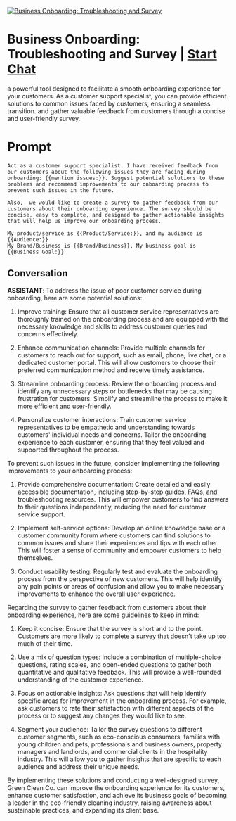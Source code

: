 
[![Business Onboarding: Troubleshooting and Survey](https://flow-prompt-covers.s3.us-west-1.amazonaws.com/icon/realistic/real_5.png)](https://gptcall.net/chat.html?data=%7B%22contact%22%3A%7B%22id%22%3A%224eKe5iDjwVmqcmvV_HaeI%22%2C%22flow%22%3Atrue%7D%7D)
# Business Onboarding: Troubleshooting and Survey | [Start Chat](https://gptcall.net/chat.html?data=%7B%22contact%22%3A%7B%22id%22%3A%224eKe5iDjwVmqcmvV_HaeI%22%2C%22flow%22%3Atrue%7D%7D)
a powerful tool designed to facilitate a smooth onboarding experience for your customers. As a customer support specialist, you can provide efficient solutions to common issues faced by customers, ensuring a seamless transition. and gather valuable feedback from customers through a concise and user-friendly survey. 

# Prompt

```
Act as a customer support specialist. I have received feedback from our customers about the following issues they are facing during onboarding: {{mention issues:}}. Suggest potential solutions to these problems and recommend improvements to our onboarding process to prevent such issues in the future.

Also,  we would like to create a survey to gather feedback from our customers about their onboarding experience. The survey should be concise, easy to complete, and designed to gather actionable insights that will help us improve our onboarding process.

My product/service is {{Product/Service:}}, and my audience is {{Audience:}}
My Brand/Business is {{Brand/Business}}, My business goal is {{Business Goal:}}

```

## Conversation

**ASSISTANT**: To address the issue of poor customer service during onboarding, here are some potential solutions:



1. Improve training: Ensure that all customer service representatives are thoroughly trained on the onboarding process and are equipped with the necessary knowledge and skills to address customer queries and concerns effectively.



2. Enhance communication channels: Provide multiple channels for customers to reach out for support, such as email, phone, live chat, or a dedicated customer portal. This will allow customers to choose their preferred communication method and receive timely assistance.



3. Streamline onboarding process: Review the onboarding process and identify any unnecessary steps or bottlenecks that may be causing frustration for customers. Simplify and streamline the process to make it more efficient and user-friendly.



4. Personalize customer interactions: Train customer service representatives to be empathetic and understanding towards customers' individual needs and concerns. Tailor the onboarding experience to each customer, ensuring that they feel valued and supported throughout the process.



To prevent such issues in the future, consider implementing the following improvements to your onboarding process:



1. Provide comprehensive documentation: Create detailed and easily accessible documentation, including step-by-step guides, FAQs, and troubleshooting resources. This will empower customers to find answers to their questions independently, reducing the need for customer service support.



2. Implement self-service options: Develop an online knowledge base or a customer community forum where customers can find solutions to common issues and share their experiences and tips with each other. This will foster a sense of community and empower customers to help themselves.



3. Conduct usability testing: Regularly test and evaluate the onboarding process from the perspective of new customers. This will help identify any pain points or areas of confusion and allow you to make necessary improvements to enhance the overall user experience.



Regarding the survey to gather feedback from customers about their onboarding experience, here are some guidelines to keep in mind:



1. Keep it concise: Ensure that the survey is short and to the point. Customers are more likely to complete a survey that doesn't take up too much of their time.



2. Use a mix of question types: Include a combination of multiple-choice questions, rating scales, and open-ended questions to gather both quantitative and qualitative feedback. This will provide a well-rounded understanding of the customer experience.



3. Focus on actionable insights: Ask questions that will help identify specific areas for improvement in the onboarding process. For example, ask customers to rate their satisfaction with different aspects of the process or to suggest any changes they would like to see.



4. Segment your audience: Tailor the survey questions to different customer segments, such as eco-conscious consumers, families with young children and pets, professionals and business owners, property managers and landlords, and commercial clients in the hospitality industry. This will allow you to gather insights that are specific to each audience and address their unique needs.



By implementing these solutions and conducting a well-designed survey, Green Clean Co. can improve the onboarding experience for its customers, enhance customer satisfaction, and achieve its business goals of becoming a leader in the eco-friendly cleaning industry, raising awareness about sustainable practices, and expanding its client base.


